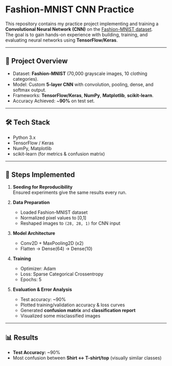 # Fashion-MNIST CNN Practice

This repository contains my practice project implementing and training a **Convolutional Neural Network (CNN)** on the [Fashion-MNIST dataset](https://github.com/zalandoresearch/fashion-mnist).  
The goal is to gain hands-on experience with building, training, and evaluating neural networks using **TensorFlow/Keras**.

---

## 📌 Project Overview
- Dataset: **Fashion-MNIST** (70,000 grayscale images, 10 clothing categories).
- Model: Custom **5-layer CNN** with convolution, pooling, dense, and softmax output.
- Frameworks: **TensorFlow/Keras**, **NumPy**, **Matplotlib**, **scikit-learn**.
- Accuracy Achieved: ~**90%** on test set.

---

## 🛠 Tech Stack
- Python 3.x  
- TensorFlow / Keras  
- NumPy, Matplotlib  
- scikit-learn (for metrics & confusion matrix)

---

## 🚀 Steps Implemented
1. **Seeding for Reproducibility**  
   Ensured experiments give the same results every run.  

2. **Data Preparation**  
   - Loaded Fashion-MNIST dataset  
   - Normalized pixel values to [0,1]  
   - Reshaped images to `(28, 28, 1)` for CNN input  

3. **Model Architecture**  
   - Conv2D + MaxPooling2D (x2)  
   - Flatten → Dense(64) → Dense(10)  

4. **Training**  
   - Optimizer: Adam  
   - Loss: Sparse Categorical Crossentropy  
   - Epochs: 5  

5. **Evaluation & Error Analysis**  
   - Test accuracy: ~90%  
   - Plotted training/validation accuracy & loss curves  
   - Generated **confusion matrix** and **classification report**  
   - Visualized some misclassified images  

---

## 📊 Results
- **Test Accuracy:** ~90%  
- Most confusion between **Shirt ↔ T-shirt/top** (visually similar classes)  
